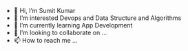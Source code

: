 - 👋 Hi, I’m Sumit Kumar 
- 👀 I’m interested Devops and Data Structure and Algorithms
- 🌱 I’m currently learning App Development
- 💞️ I’m looking to collaborate on ...
- 📫 How to reach me ...

<!---
Sumit2125/Sumit2125 is a ✨ special ✨ repository because its `README.md` (this file) appears on your GitHub profile.
You can click the Preview link to take a look at your changes.
--->
